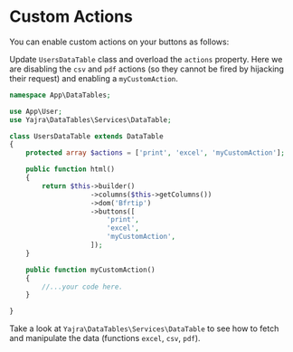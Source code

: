 # Custom Actions

You can enable custom actions on your buttons as follows:

Update `UsersDataTable` class and overload the `actions` property. Here we are
disabling the `csv` and `pdf` actions (so they cannot be fired by hijacking their
request) and enabling a `myCustomAction`.


```php
namespace App\DataTables;

use App\User;
use Yajra\DataTables\Services\DataTable;

class UsersDataTable extends DataTable
{
    protected array $actions = ['print', 'excel', 'myCustomAction'];

    public function html()
    {
        return $this->builder()
                    ->columns($this->getColumns())
                    ->dom('Bfrtip')
                    ->buttons([
                        'print',
                        'excel',
                        'myCustomAction',
                    ]);
    }

    public function myCustomAction()
    {
        //...your code here.
    }

}
```

Take a look at `Yajra\DataTables\Services\DataTable` to see how to fetch and manipulate the data (functions `excel`, `csv`, `pdf`).
